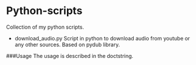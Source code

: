 # Python-scripts
Collection of my python scripts.

- download_audio.py
Script in python to download audio from youtube or any other sources.
Based on pydub library.

###Usage
The usage is described in the doctstring.
